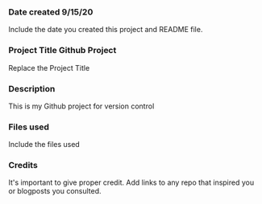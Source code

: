 ### Date created 9/15/20
Include the date you created this project and README file.

### Project Title Github Project
Replace the Project Title

### Description 
This is my Github project for version control

### Files used
Include the files used

### Credits
It's important to give proper credit. Add links to any repo that inspired you or blogposts you consulted.

